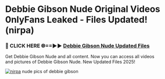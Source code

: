 # Debbie Gibson Nude Original Videos 0nlyFans Leaked - Files Updated! (nirpa)

<h3>🔴 CLICK HERE 🌐==►► <a href="https://tinyurl.com/yc6ubb5a" rel="nofollow">Debbie Gibson Nude Updated Files</a></h3>

Get Debbie Gibson Nude and all content. Now you can access all videos and pictures of Debbie Gibson Nude. New Updated Files 2025!

[![nirpa](https://i.imgur.com/7eu0CRL.gif)](https://tinyurl.com/yc6ubb5a)
nude pics of debbie gibson